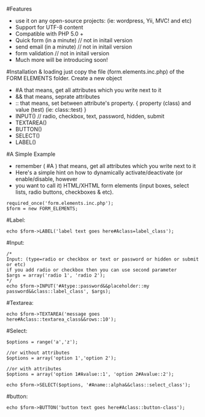 #Features
* use it on any open-source projects: (ie: wordpress, Yii, MVC! and etc)
* Support for UTF-8 content
* Compatible with PHP 5.0 +
* Quick form (in a minute) // not in initail version
* send email (in a minute) // not in initail version
* form validation // not in initail version
* Much more will be introducing soon!

#Installation & loading
just copy the file (form.elements.inc.php) of the FORM ELEMENTS folder.
Create a new object

* #A that means, get all attributes which you write next to it
* && that means, seprate attributes
* :: that means, set between attribute's property. { property (class) and value (test) (ie: class::test) }
* INPUT() // radio, checkbox, text, password, hidden, submit
* TEXTAREA()
* BUTTON()
* SELECT()
* LABEL()

#A Simple Example

* remember ( #A ) that means, get all attributes which you write next to it
* Here's a simple hint on how to dynamically activate/deactivate (or enable/disable, however 
* you want to call it) HTML/XHTML form elements (input boxes, select lists, radio buttons, checkboxes & etc).

```
required_once('form.elements.inc.php');
$form = new FORM_ELEMENTS;
```

#Label:
```
echo $form->LABEL('label text goes here#Aclass=label_class');
```

#Input:
```
/*
Input: (type=radio or checkbox or text or password or hidden or submit or etc)
if you add radio or checkbox then you can use second parameter
$args = array('radio 1', 'radio 2');
*/
echo $form->INPUT('#Atype::password&&placeholder::my password&&class::label_class', $args);
```

#Textarea:
```
echo $form->TEXTAREA('message goes here#Aclass::textarea_class&&rows::10');
```

#Select:
```
$options = range('a','z');

//or without attributes
$options = array('option 1','option 2');

//or with attributes 
$options = array('option 1#Avalue::1', 'option 2#Avalue::2');

echo $form->SELECT($options, '#Aname::alpha&&class::select_class');
```

#button:
```
echo $form->BUTTON('button text goes here#Aclass::button-class');
```
